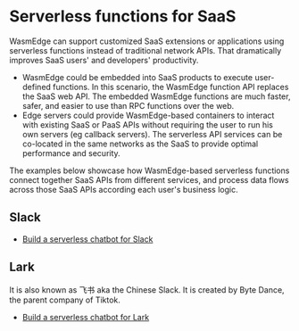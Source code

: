 # Serverless functions for SaaS

WasmEdge can support customized SaaS extensions or applications using serverless functions instead of traditional network APIs. That dramatically improves SaaS users' and developers' productivity.

* WasmEdge could be embedded into SaaS products to execute user-defined functions. In this scenario, the WasmEdge function API replaces the SaaS web API. The embedded WasmEdge functions are much faster, safer, and easier to use than RPC functions over the web.
* Edge servers could provide WasmEdge-based containers to interact with existing SaaS or PaaS APIs without requiring the user to run his own servers (eg callback servers). The serverless API services can be co-located in the same networks as the SaaS to provide optimal performance and security.

The examples below showcase how WasmEdge-based serverless functions connect together SaaS APIs from different services, and process data flows across those SaaS APIs according each user's business logic.

## Slack

* [Build a serverless chatbot for Slack](http://reactor.secondstate.info/en/docs/user_guideline.html)

## Lark

It is also known as 飞书 aka the Chinese Slack. It is created by Byte Dance, the parent company of Tiktok.

* [Build a serverless chatbot for Lark](http://reactor.secondstate.info/zh/docs/user_guideline.html)
